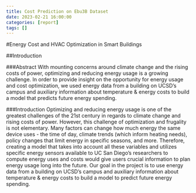 ```yaml
---
title: Cost Prediction on Ebu3B Dataset
date: 2023-02-21 16:00:00
categories: [report]
tags: []
---
```

#Energy Cost and HVAC Optimization in Smart Buildings

##Introduction

###Abstract 
With mounting concerns around climate change and the rising costs of power, optimizing and reducing energy usage is a growing challenge. In order to provide insight on the opportunity for energy usage and cost optimization, we used energy data from a building on UCSD’s campus and auxiliary information about temperature & energy costs to build a model that predicts future energy spending. 

###Introduction
Optimizing and reducing energy usage is one of the greatest challenges of the 21st century in regards to climate change and rising costs of power. However, this challenge of optimization and frugality is not elementary. Many factors can change how much energy the same device uses - the time of day, climate trends (which inform heating needs), policy changes that limit energy in specific seasons, and more. Therefore, creating a model that takes into account all these variables and utilizes specific energy sensors available to UC San Diego’s researchers to compute energy uses and costs would give users crucial information to plan energy usage long into the future. Our goal in the project is to use energy data from a building on UCSD’s campus and auxiliary information about temperature & energy costs to build a model to predict future energy spending. 

